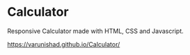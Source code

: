 # Calculator
Responsive Calculator made with HTML, CSS and Javascript.

https://varunishad.github.io/Calculator/
